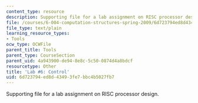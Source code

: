 ```yaml
---
content_type: resource
description: Supporting file for a lab assignment on RISC processor design.
file: /courses/6-004-computation-structures-spring-2009/6d723794ed8d43493fe7bbc4b5027fb7_lab6ctl.jsim
file_type: text/plain
learning_resource_types:
- Tools
ocw_type: OCWFile
parent_title: Tools
parent_type: CourseSection
parent_uid: 4a943900-de94-8e8c-5c50-0874d4a8bdcf
resourcetype: Other
title: 'Lab #6: Control'
uid: 6d723794-ed8d-4349-3fe7-bbc4b5027fb7
---
```

Supporting file for a lab assignment on RISC processor design.


